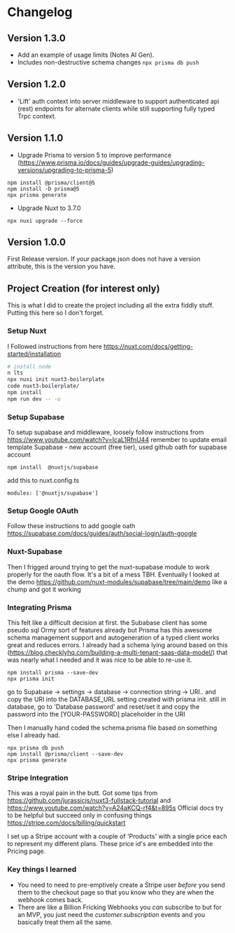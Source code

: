 # Changelog

## Version 1.3.0
- Add an example of usage limits (Notes AI Gen).
- Includes non-destructive schema changes
```npx prisma db push```

## Version 1.2.0
- 'Lift' auth context into server middleware to support authenticated api (rest) endpoints for alternate clients while still supporting fully typed Trpc context.

## Version 1.1.0
- Upgrade Prisma to version 5 to improve performance (https://www.prisma.io/docs/guides/upgrade-guides/upgrading-versions/upgrading-to-prisma-5)
```
npm install @prisma/client@5
npm install -D prisma@5
npx prisma generate
```

- Upgrade Nuxt to 3.7.0
```
npx nuxi upgrade --force
```

## Version 1.0.0
First Release version.  If your package.json does not have a version attribute, this is the version you have.

## Project Creation (for interest only)
This is what I did to create the project including all the extra fiddly stuff.  Putting this here so I don't forget.

### Setup Nuxt
I Followed instructions from here https://nuxt.com/docs/getting-started/installation

```bash
# install node
n lts
npx nuxi init nuxt3-boilerplate
code nuxt3-boilerplate/
npm install
npm run dev -- -o
```
### Setup Supabase

To setup supabase and middleware, loosely follow instructions from https://www.youtube.com/watch?v=IcaL1RfnU44
remember to update email template
Supabase - new account (free tier), used github oath for supabase account

```
npm install  @nuxtjs/supabase
```

add this to nuxt.config.ts
```
modules: ['@nuxtjs/supabase']
```
### Setup Google OAuth

Follow these instructions to add google oath https://supabase.com/docs/guides/auth/social-login/auth-google

### Nuxt-Supabase
Then I frigged around trying to get the nuxt-supabase module to work properly for the oauth flow.  It's a bit of a mess TBH. Eventually I looked at the demo https://github.com/nuxt-modules/supabase/tree/main/demo like a chump and got it working

### Integrating Prisma
This felt like a difficult decision at first.  the Subabase client has some pseudo sql Ormy sort of features already
but Prisma has this awesome schema management support and autogeneration of a typed client works great and reduces errors.
I already had a schema lying around based on this (https://blog.checklyhq.com/building-a-multi-tenant-saas-data-model/) that was nearly what I needed and it was nice to be able to re-use it.

```
npm install prisma --save-dev
npx prisma init
```
go to Supabase -> settings -> database -> connection string -> URI.. and copy the URI into the 
DATABASE_URL setting created with prisma init.
still in database, go to 'Database password' and reset/set it and copy the password into the [YOUR-PASSWORD] placeholder in the URI

Then I manually hand coded the schema.prisma file based on something else I already had.

```
npx prisma db push
npm install @prisma/client --save-dev
npx prisma generate
```

### Stripe Integration
This was a royal pain in the butt.  Got some tips from https://github.com/jurassicjs/nuxt3-fullstack-tutorial and https://www.youtube.com/watch?v=A24aKCQ-rf4&t=895s  Official docs try to be helpful but succeed only in confusing things https://stripe.com/docs/billing/quickstart

I set up a Stripe account with a couple of 'Products' with a single price each to represent my different plans.  These price id's are embedded into the Pricing page.

### Key things I learned
- You need to need to pre-emptively create a Stripe user *before* you send them to the checkout page so that you know who they are when the webhook comes back.
- There are like a Billion Fricking Webhooks you *can* subscribe to but for an MVP, you just need the *customer.subscription* events and you basically treat them all the same.